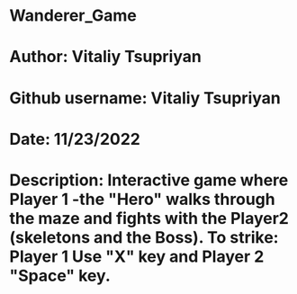 # Wanderer_Game
# Author: Vitaliy Tsupriyan
# Github username: Vitaliy Tsupriyan
# Date: 11/23/2022
# Description: Interactive game where Player 1 -the "Hero" walks through the maze and fights with the Player2 (skeletons and the Boss). To strike: Player 1 Use "X" key and Player 2 "Space" key. 
